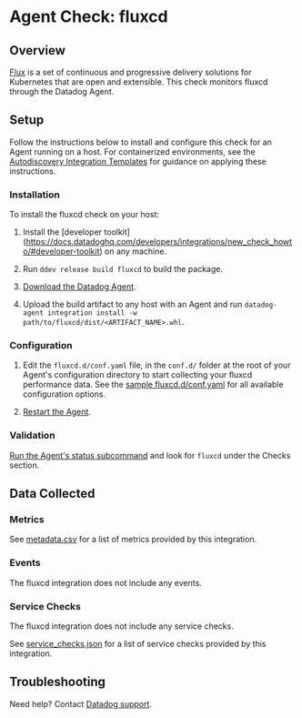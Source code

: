 # Agent Check: fluxcd

## Overview
[Flux](https://fluxcd.io/) is a set of continuous and progressive delivery solutions for Kubernetes that are open and extensible.
This check monitors fluxcd through the Datadog Agent.

## Setup

Follow the instructions below to install and configure this check for an Agent running on a host. For containerized environments, see the [Autodiscovery Integration Templates][3] for guidance on applying these instructions.

### Installation

To install the fluxcd check on your host:


1. Install the [developer toolkit]
(https://docs.datadoghq.com/developers/integrations/new_check_howto/#developer-toolkit)
 on any machine.

2. Run `ddev release build fluxcd` to build the package.

3. [Download the Datadog Agent][2].

4. Upload the build artifact to any host with an Agent and
 run `datadog-agent integration install -w
 path/to/fluxcd/dist/<ARTIFACT_NAME>.whl`.

### Configuration

1. Edit the `fluxcd.d/conf.yaml` file, in the `conf.d/` folder at the root of your Agent's configuration directory to start collecting your fluxcd performance data. See the [sample fluxcd.d/conf.yaml][4] for all available configuration options.

2. [Restart the Agent][5].

### Validation

[Run the Agent's status subcommand][6] and look for `fluxcd` under the Checks section.

## Data Collected

### Metrics

See [metadata.csv][7] for a list of metrics provided by this integration.

### Events

The fluxcd integration does not include any events.

### Service Checks

The fluxcd integration does not include any service checks.

See [service_checks.json][8] for a list of service checks provided by this integration.

## Troubleshooting

Need help? Contact [Datadog support][9].


[1]: https://fluxcd.io/
[2]: https://app.datadoghq.com/account/settings#agent
[3]: https://docs.datadoghq.com/agent/kubernetes/integrations/
[4]: https://github.com/DataDog/integrations-extras/blob/master/fluxcd/datadog_checks/fluxcd/data/conf.yaml.example
[5]: https://docs.datadoghq.com/agent/guide/agent-commands/#start-stop-and-restart-the-agent
[6]: https://docs.datadoghq.com/agent/guide/agent-commands/#agent-status-and-information
[7]: https://github.com/DataDog/integrations-core/blob/master/check/metadata.csv
[8]: https://github.com/DataDog/integrations-core/blob/master/check/assets/service_checks.json
[9]: https://docs.datadoghq.com/help/
